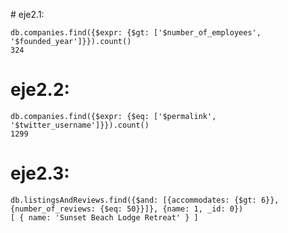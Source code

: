 # eje2.1:

```
db.companies.find({$expr: {$gt: ['$number_of_employees', '$founded_year']}}).count()
324

```

# eje2.2:

```
db.companies.find({$expr: {$eq: ['$permalink', '$twitter_username']}}).count()
1299

```
# eje2.3:

```
db.listingsAndReviews.find({$and: [{accommodates: {$gt: 6}}, {number_of_reviews: {$eq: 50}}]}, {name: 1, _id: 0})
[ { name: 'Sunset Beach Lodge Retreat' } ]

``` 
